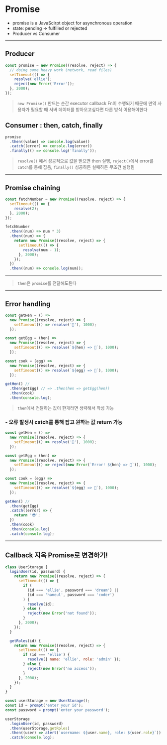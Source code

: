 # Promise

- promise is a JavaScirpt object for asynchronous operation
- state: pending -> fulfilled or rejected
- Producer vs Consumer

---

## Producer

```js
const promise = new Promise((resolve, reject) => {
  // doing some heavy work (network, read files)
  setTimeout(() => {
    resolve('ellie');
    reject(new Error('Error'));
  }, 2000);
});
```

> `new Promise()` 만드는 순간 executor callback Fn이 수행되기 때문에 만약 사용자가 필요할 때 서버 데이터를 받아오고싶다면 다른 방식 이용해야한다

## Consumer : then, catch, finally

```js
promise
  .then((value) => console.log(value))
  .catch((error) => console.log(error))
  .finally(() => console.log('finally'));
```

> `resolve()` 에서 성공적으로 값을 받으면 then 실행, `reject()`에서 error를 `catch`를 통해 잡음, `finally()` 성공하든 실패하든 무조건 실행됨

---

## Promise chaining

```js
const fetchNumber = new Promise((resolve, reject) => {
  setTimeout(() => {
    resolve(2);
  }, 2000);
});

fetchNumber
  .then((num) => num * 3)
  .then((num) => {
    return new Promise((resolve, reject) => {
      setTimeout(() => {
        resolve(num - 1);
      }, 2000);
    });
  })
  .then((num) => console.log(num));
```

---

> `then`은 `promise`를 전달해도된다

---

## Error handling

```js
const getHen = () =>
  new Promise((resolve, reject) => {
    setTimeout(() => resolve('🐓'), 1000);
  });

const getEgg = (hen) =>
  new Promise((resolve, reject) => {
    setTimeout(() => resolve(`${hen} => 🥚`), 1000);
  });

const cook = (egg) =>
  new Promise((resolve, reject) => {
    setTimeout(() => resolve(`${egg} => 🍳`), 1000);
  });

getHen() //
  .then(getEgg) // => .then(hen => getEgg(hen))
  .then(cook)
  .then(console.log);
```

> `then`에서 전달하는 값이 한개라면 생략해서 작성 가능

### - 오류 발생시 catch를 통해 잡고 원하는 값 return 가능

```js
const getHen = () =>
  new Promise((resolve, reject) => {
    setTimeout(() => resolve('🐓'), 1000);
  });

const getEgg = (hen) =>
  new Promise((resolve, reject) => {
    setTimeout(() => reject(new Error(`Error! ${hen} => 🥚`)), 1000);
  });

const cook = (egg) =>
  new Promise((resolve, reject) => {
    setTimeout(() => resolve(`${egg} => 🍳`), 1000);
  });

getHen() //
  .then(getEgg)
  .catch((error) => {
    return '😎';
  })
  .then(cook)
  .then(console.log)
  .catch(console.log);
```

---

## Callback 지옥 Promise로 변경하기!

```js
class UserStorage {
  loginUser(id, password) {
    return new Promise((resolve, reject) => {
      setTimeout(() => {
        if (
          (id === 'ellie', password === 'dream') ||
          (id === 'haneul', password === 'coder')
        ) {
          resolve(id);
        } else {
          reject(new Error('not found'));
        }
      }, 2000);
    });
  }

  getRoles(id) {
    return new Promise((resolve, reject) => {
      setTimeout(() => {
        if (id === 'ellie') {
          resolve({ name: 'ellie', role: 'admin' });
        } else {
          reject(new Error('no access'));
        }
      }, 2000);
    });
  }
}

const userStorage = new UserStorage();
const id = prompt('enter your id');
const password = prompt('enter your password');

userStorage
  .loginUser(id, password)
  .then(userStorage.getRoles)
  .then((user) => alert(`username: ${user.name}, role: ${user.role}`))
  .catch(console.log);
```
